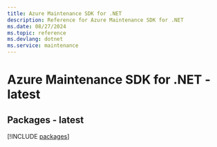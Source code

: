 ```yaml
---
title: Azure Maintenance SDK for .NET
description: Reference for Azure Maintenance SDK for .NET
ms.date: 08/27/2024
ms.topic: reference
ms.devlang: dotnet
ms.service: maintenance
---
```

# Azure Maintenance SDK for .NET - latest
## Packages - latest
[!INCLUDE [packages](maintenance-index.md)]